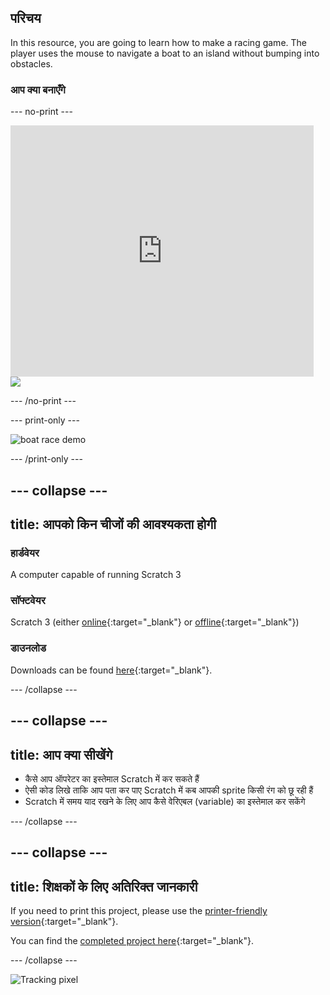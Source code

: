 ## परिचय

In this resource, you are going to learn how to make a racing game. The player uses the mouse to navigate a boat to an island without bumping into obstacles.

### आप क्या बनाएँगे

\--- no-print \---

<div class="scratch-preview">
  <iframe allowtransparency="true" width="485" height="402" src="https://scratch.mit.edu/projects/embed/276662533/?autostart=false" frameborder="0" scrolling="no"></iframe>
  <img src="images/boat_race_demo.png">
</div>

\--- /no-print \---

\--- print-only \---

![boat race demo](images/boat_race_demo.png)

\--- /print-only \---

## \--- collapse \---

## title: आपको किन चीजों की आवश्यकता होगी

### हार्डवेयर

A computer capable of running Scratch 3

### सॉफ्टवेयर

Scratch 3 (either [online](https://rpf.io/scratchon){:target="_blank"} or [offline](https://rpf.io/scratchoff){:target="_blank"})

### डाउनलोड

Downloads can be found [here](http://rpf.io/p/en/boat-race-go){:target="_blank"}.

\--- /collapse \---

## \--- collapse \---

## title: आप क्या सीखेंगे

- कैसे आप ऑपरेटर का इस्तेमाल Scratch में कर सकते हैं
- ऐसी कोड लिखे ताकि आप पता कर पाए Scratch में कब आपकी sprite किसी रंग को छू रही हैं
- Scratch में समय याद रखने के लिए आप कैसे वेरिएबल (variable) का इस्तेमाल कर सकेंगे

\--- /collapse \---

## \--- collapse \---

## title: शिक्षकों के लिए अतिरिक्त जानकारी

If you need to print this project, please use the [printer-friendly version](https://projects.raspberrypi.org/en/projects/boat-race/print){:target="_blank"}.

You can find the [completed project here](http://rpf.io/p/en/boat-race-get){:target="_blank"}.

\--- /collapse \---

![Tracking pixel](https://code.org/api/hour/begin_codeclub_boatrace.png)